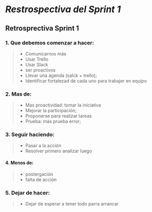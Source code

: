 # *Restrospectiva del Sprint 1*

## Retrosprectiva Sprint 1 

### 1. Que debemos comenzar a hacer: 

> - Comunicarnos más
> - Usar Trello
> - Usar Slack
> - ser proactivos  
> - Llevar una agenda (salck + trello);
> - Identificar fortalezad de cada uno para trabajer en equipo 

### 2. Mas de: 

> - Mas proactividad: tomar la iniciativa
> - Mejorar la participación;
> - Proponerse para realizar tareas
> - Prueba: más prueba error;

### 3. Seguir haciendo: 

> - Pasar a la acción 
> - Resolver primero analizar luego

#### 4. Menos de: 

> - postergación
> - falta de acción

### 5. Dejar de hacer: 

> - Dejar de esperar a tener todo parra arrancar 


